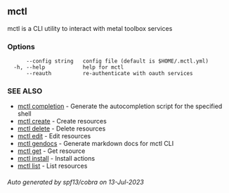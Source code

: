 ## mctl

mctl is a CLI utility to interact with metal toolbox services

### Options

```
      --config string   config file (default is $HOME/.mctl.yml)
  -h, --help            help for mctl
      --reauth          re-authenticate with oauth services
```

### SEE ALSO

* [mctl completion](mctl_completion.md)	 - Generate the autocompletion script for the specified shell
* [mctl create](mctl_create.md)	 - Create resources
* [mctl delete](mctl_delete.md)	 - Delete resources
* [mctl edit](mctl_edit.md)	 - Edit resources
* [mctl gendocs](mctl_gendocs.md)	 - Generate markdown docs for mctl CLI
* [mctl get](mctl_get.md)	 - Get resource
* [mctl install](mctl_install.md)	 - Install actions
* [mctl list](mctl_list.md)	 - List resources

###### Auto generated by spf13/cobra on 13-Jul-2023
